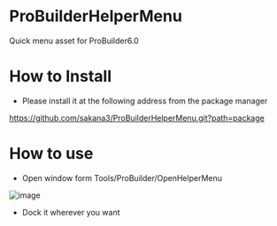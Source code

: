 # ProBuilderHelperMenu

Quick menu asset for ProBuilder6.0

# How to Install

- Please install it at the following address from the package manager

https://github.com/sakana3/ProBuilderHelperMenu.git?path=package

# How to use

- Open window form Tools/ProBuilder/OpenHelperMenu

![image](https://github.com/user-attachments/assets/9db49d7e-1a82-495b-a26c-27acb5eeac32)

- Dock it wherever you want
